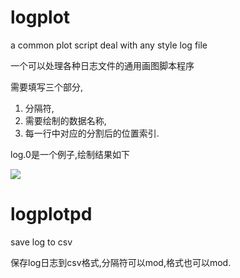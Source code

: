 # logplot
a common plot script deal with any style log file

一个可以处理各种日志文件的通用画图脚本程序

需要填写三个部分,
1. 分隔符,
2. 需要绘制的数据名称,
3. 每一行中对应的分割后的位置索引.


log.0是一个例子,绘制结果如下

![](https://img.vim-cn.com/be/f5ffa3ae654229ef4ea0e64ba8602c19e757ee.png)

# logplotpd
save log to csv 

保存log日志到csv格式,分隔符可以mod,格式也可以mod.
